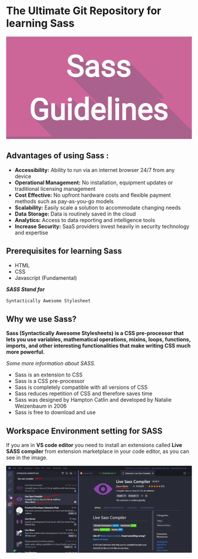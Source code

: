 # The Ultimate Git Repository for learning Sass

![thumbnail](./image/sass-guidelines.png)

## Advantages of using Sass :

- **Accessibility:** Ability to run via an internet browser 24/7 from any device
- **Operational Management:** No installation, equipment updates or traditional licensing management
- **Cost Effective:** No upfront hardware costs and flexible payment methods such as pay-as-you-go models
- **Scalability:** Easily scale a solution to accommodate changing needs
- **Data Storage:** Data is routinely saved in the cloud
- **Analytics:** Access to data reporting and intelligence tools
- **Increase Security:** SaaS providers invest heavily in security technology and expertise

## Prerequisites for learning Sass

- HTML
- CSS
- Javascript (Fundamental)

**_SASS Stand for_**

```markdown
Syntactically Awesome Stylesheet
```

## Why we use Sass?

**Sass (Syntactically Awesome Stylesheets) is a CSS pre-processor that lets you use variables, mathematical operations, mixins, loops, functions, imports, and other interesting functionalities that make writing CSS much more powerful.**

_Some more information about SASS._

- Sass is an extension to CSS
- Sass is a CSS pre-processor
- Sass is completely compatible with all versions of CSS
- Sass reduces repetition of CSS and therefore saves time
- Sass was designed by Hampton Catlin and developed by Natalie Weizenbaum in 2006
- Sass is free to download and use

## Workspace Environment setting for SASS

If you are in **VS code editor** you need to install an extensions called **Live SASS compiler** from extension marketplace in your code editor, as you can see in the image.

![Live sass compiler](./image/compiler.png)
